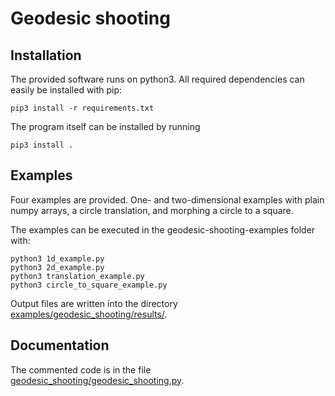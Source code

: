 # Geodesic shooting

## Installation
The provided software runs on python3. All required dependencies can easily be installed with pip:
```
pip3 install -r requirements.txt
```
The program itself can be installed by running
```
pip3 install .
```

## Examples
Four examples are provided. One- and two-dimensional examples with plain numpy arrays, a circle translation, and morphing a circle to a square.

The examples can be executed in the geodesic-shooting-examples folder with:
```
python3 1d_example.py
python3 2d_example.py
python3 translation_example.py
python3 circle_to_square_example.py
```
Output files are written into the directory [examples/geodesic_shooting/results/](examples/geodesic_shooting/results/).

## Documentation
The commented code is in the file [geodesic_shooting/geodesic_shooting.py](geodesic_shooting/geodesic_shooting.py). 
